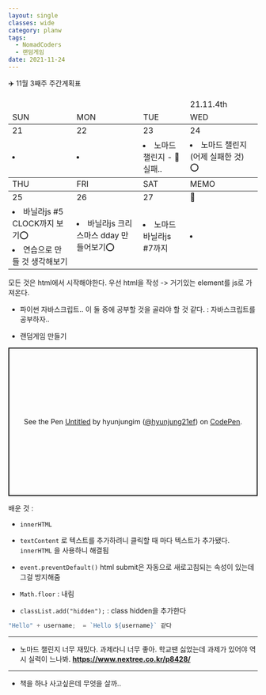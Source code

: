 ```yaml
---
layout: single
classes: wide
category: planw
tags:
  - NomadCoders 
  - 랜덤게임
date: 2021-11-24
---
```

✈️ 11월 3째주 주간계획표


  <head>
    <link rel="stylesheet" type="text/css" href="/assets/css/weeklyplan_table.css">
  </head>
  <body>


  <div>
    <table>
      <thead class="head">
        <td></td>
        <td></td>
        <td></td>
        <td>21.11.4th</td>
      </thead>
      <thead class="date">
      <!--SUN ~ THU-->
        <tr>
          <td>SUN</td>
          <td>MON</td>
          <td>TUE</td>
          <td>WED</td>
        </tr>
      </thead>
      <tbody id="todo-list">
        <tr class= "day">
          <td>21</td>
          <td>22</td>
          <td>23</td>
          <td>24</td>
        </tr>
        <tr class="text">
        <!--본문-->
          <td> <!--일요일-->
            <li></li>
          </td>
          <td> <!--월요일-->
            <li></li>
          </td>
          <td> <!--화요일-->
            <li>노마드 챌린지 - 🔺실패..</li>
          </td>
          <td> <!--수요일-->
            <li>노마드 챌린지(어제 실패한 것) ⭕ </li>
          </td>
        </tr>
      </tbody>
      <thead class="date2">
        <tr>
          <td>THU</td>
          <td>FRI</td>
          <td>SAT</td>
          <td>MEMO</td>
        </tr>
      </thead>
      <tbody id="todo-list">
        <tr class= "day">
          <td>25</td>
          <td>26</td>
          <td>27</td>
          <td>📝</td>
        </tr>
        <tr class="text">
        <!--본문-->
          <td> <!--목요일-->
            <li>바닐라js #5 CLOCK까지 보기⭕</li>
            <li>연습으로 만들 것 생각해보기</li>
          </td>
          <td> <!--금요일-->
            <li>바닐라js 크리스마스 dday 만들어보기⭕</li>
          </td>
          <td> <!--토요일-->
            <li>노마드 바닐라js #7까지</li>
          </td>
          <td> <!--메모장-->
            <li></li>
          </td>
        </tr>
      </tbody>
    </table>
  </div>
  </body>



모든 것은 html에서 시작해야한다. 
우선 html을 작성 -> 거기있는 element를 js로 가져온다. 

- 파이썬 자바스크립트.. 이 둘 중에 공부할 것을 골라야 할 것 같다. 
  : 자바스크립트를 공부하자.. 


- 랜덤게임 만들기 
<p class="codepen" data-height="300" data-default-tab="html,result" data-slug-hash="mdMZqrg" data-user="hyunjung21ef" style="height: 300px; box-sizing: border-box; display: flex; align-items: center; justify-content: center; border: 2px solid; margin: 1em 0; padding: 1em;">
  <span>See the Pen <a href="https://codepen.io/hyunjung21ef/pen/mdMZqrg">
  Untitled</a> by hyunjungim (<a href="https://codepen.io/hyunjung21ef">@hyunjung21ef</a>)
  on <a href="https://codepen.io">CodePen</a>.</span>
</p>
<script async src="https://cpwebassets.codepen.io/assets/embed/ei.js"></script>

배운 것 : 
- `innerHTML` 
- `textContent` 로 텍스트를 추가하려니 클릭할 때 마다 텍스트가 추가됐다. `innerHTML` 을 사용하니 해결됨

- `event.preventDefault()`
  html submit은 자동으로 새로고침되는 속성이 있는데 그걸 방지해줌 
- `Math.floor` : 내림 
- `classList.add("hidden");` : class hidden을 추가한다
```javascript 
"Hello" + username;  = `Hello ${username}` 같다
```
---

- 노마드 챌린지 너무 재밌다. 과제라니 너무 좋아. 학교땐 싫었는데 과제가 있어야 역시 실력이 느나봐. 
__https://www.nextree.co.kr/p8428/__


---
- 책을 하나 사고싶은데 무엇을 살까.. 